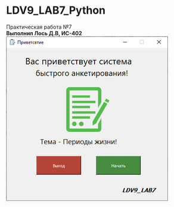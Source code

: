 # LDV9_LAB7_Python
Практическая работа №7 <br />
**Выполнил Лось Д.В, ИС-402**
![Screenshot](screenshot.png)
